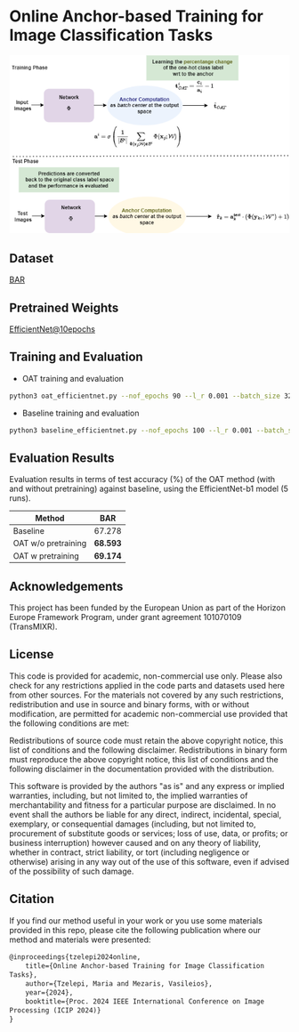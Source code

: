 # Online Anchor-based Training for Image Classification Tasks
![OAT](OAT.png)


## Dataset

[BAR](https://github.com/alinlab/BAR)

## Pretrained Weights

[EfficientNet@10epochs](https://drive.google.com/drive/folders/1gjJSriJWlEnxpttBKiuQbZDJKVqESVYu?usp=sharing)

## Training and Evaluation
- OAT training and evaluation
```bash
python3 oat_efficientnet.py --nof_epochs 90 --l_r 0.001 --batch_size 32 --nof_classes 6 --pretrained True --weights_path /path/to/efficient10.pth
```

- Baseline training and evaluation
```bash
python3 baseline_efficientnet.py --nof_epochs 100 --l_r 0.001 --batch_size 32 --nof_classes 6
```

## Evaluation Results
Evaluation results in terms of test accuracy (%) of the OAT method (with and without pretraining) against baseline, using the EfficientNet-b1 model (5 runs).

| Method | BAR | 
| -------------| ------------- |
| Baseline  |  67.278 |
| OAT w/o pretraining |  **68.593**  | 
| OAT w pretraining |  **69.174**  | 


## Acknowledgements
This project has been funded by the European Union as part of the Horizon Europe Framework Program, under grant agreement 101070109 (TransMIXR).

## License
This code is provided for academic, non-commercial use only. Please also check for any restrictions applied in the code parts and datasets used here from other sources. For the materials not covered by any such restrictions, redistribution and use in source and binary forms, with or without modification, are permitted for academic non-commercial use provided that the following conditions are met:

Redistributions of source code must retain the above copyright notice, this list of conditions and the following disclaimer. Redistributions in binary form must reproduce the above copyright notice, this list of conditions and the following disclaimer in the documentation provided with the distribution. 

This software is provided by the authors "as is" and any express or implied warranties, including, but not limited to, the implied warranties of merchantability and fitness for a particular purpose are disclaimed. In no event shall the authors be liable for any direct, indirect, incidental, special, exemplary, or consequential damages (including, but not limited to, procurement of substitute goods or services; loss of use, data, or profits; or business interruption) however caused and on any theory of liability, whether in contract, strict liability, or tort (including negligence or otherwise) arising in any way out of the use of this software, even if advised of the possibility of such damage.


## Citation
If you find our method useful in your work or you use some materials provided in this repo, please cite the following publication where our method and materials were presented: 

````
@inproceedings{tzelepi2024online,
    title={Online Anchor-based Training for Image Classification Tasks},
    author={Tzelepi, Maria and Mezaris, Vasileios},
    year={2024},
    booktitle={Proc. 2024 IEEE International Conference on Image Processing (ICIP 2024)}
}
````
